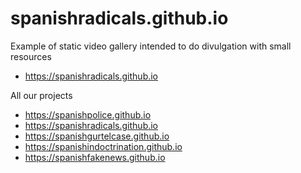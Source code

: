 # spanishradicals.github.io

Example of static video gallery intended to do divulgation with small resources
- https://spanishradicals.github.io

All our projects
- https://spanishpolice.github.io
- https://spanishradicals.github.io
- https://spanishgurtelcase.github.io
- https://spanishindoctrination.github.io
- https://spanishfakenews.github.io
